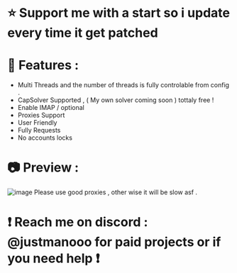 # ⭐ Support me with a start so i update every time it get patched
# 🚀 Features : 
- Multi Threads and the number of threads is fully controlable from config . 
- CapSolver Supported , ( My own solver coming soon ) tottaly free !
- Enable IMAP / optional 
- Proxies Support 
- User Friendly
- Fully Requests 
- No accounts locks 


# 📷 Preview :
![image](https://github.com/Exploited7/outlook-account-creator/assets/143853197/6f66e039-d33f-42ac-b9f3-bcd9df674c4f)
Please use good proxies , other wise it will be slow asf .
# ❗ Reach me on discord : @justmanooo for paid projects or if you need help ❗

